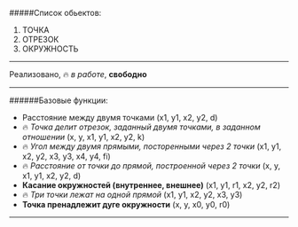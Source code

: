#####Список обьектов:
1. ТОЧКА
2. ОТРЕЗОК
3. ОКРУЖНОСТЬ

--------------------

Реализовано, :fire: *в работе*, **свободно**

--------------------
######Базовые функции:

* Расстояние между двумя точками (x1, y1, x2, y2, d)  
* :fire: *Точка делит отрезок, заданный двумя точками, в заданном отношении* (x, y, x1, y1, x2, y2, k)  
* :fire: *Угол между двумя прямыми, посторенными через 2 точки* (x1, y1, x2, y2, x3, y3, x4, y4, fi)  
* :fire: *Расстояние от точки до прямой, построенной через 2 точки* (x, y, x1, y1, x2, y2, d)  
* **Касание окружностей (внутреннее, внешнее)** (x1, y1, r1, x2, y2, r2)  
* :fire: *Три точки лежат на одной прямой* (x1, y1, x2, y2, x3, y3)  
* **Точка пренадлежит дуге окружности** (x, y, x0, y0, r0)  

--------------------
